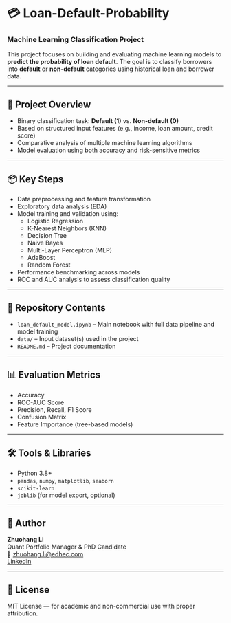 # 💳 Loan-Default-Probability  
### Machine Learning Classification Project

This project focuses on building and evaluating machine learning models to **predict the probability of loan default**. The goal is to classify borrowers into **default** or **non-default** categories using historical loan and borrower data.

---

## 🧠 Project Overview

- Binary classification task: **Default (1)** vs. **Non-default (0)**
- Based on structured input features (e.g., income, loan amount, credit score)
- Comparative analysis of multiple machine learning algorithms
- Model evaluation using both accuracy and risk-sensitive metrics

---

## 📦 Key Steps

- Data preprocessing and feature transformation
- Exploratory data analysis (EDA)
- Model training and validation using:
  - Logistic Regression
  - K-Nearest Neighbors (KNN)
  - Decision Tree
  - Naive Bayes
  - Multi-Layer Perceptron (MLP)
  - AdaBoost
  - Random Forest
- Performance benchmarking across models
- ROC and AUC analysis to assess classification quality

---

## 📁 Repository Contents

- `loan_default_model.ipynb` – Main notebook with full data pipeline and model training
- `data/` – Input dataset(s) used in the project
- `README.md` – Project documentation

---

## 📊 Evaluation Metrics

- Accuracy
- ROC-AUC Score
- Precision, Recall, F1 Score
- Confusion Matrix
- Feature Importance (tree-based models)

---

## 🛠️ Tools & Libraries

- Python 3.8+
- `pandas`, `numpy`, `matplotlib`, `seaborn`
- `scikit-learn`
- `joblib` (for model export, optional)

---

## 👤 Author

**Zhuohang Li**  
Quant Portfolio Manager & PhD Candidate  
📧 zhuohang.li@edhec.com  
[LinkedIn](https://www.linkedin.com/in/goethe-uni-zhuohang-li/?locale=en_US)

---

## 📄 License

MIT License — for academic and non-commercial use with proper attribution.
